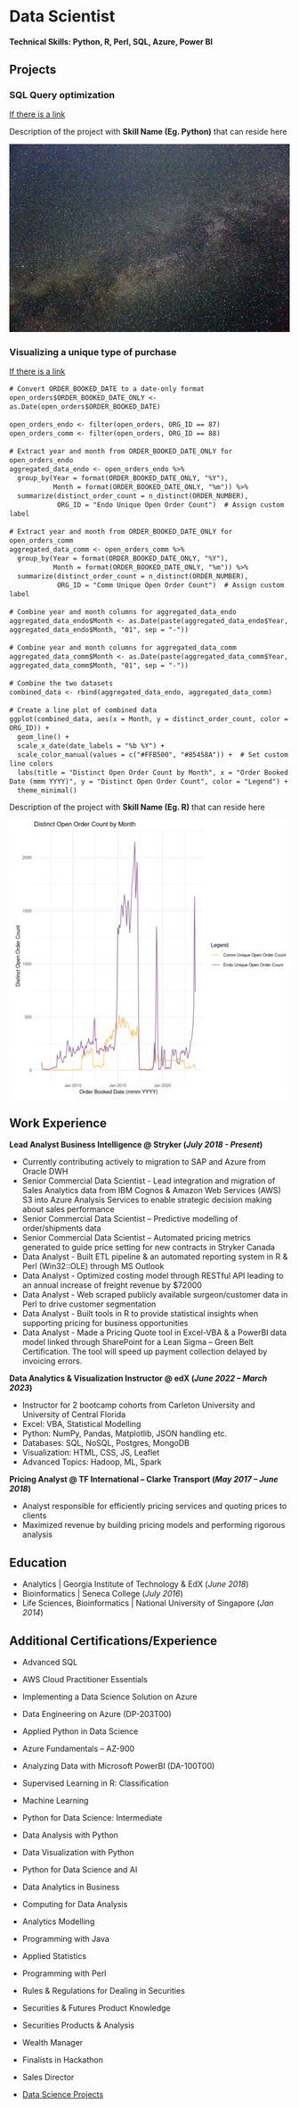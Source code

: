 # Data Scientist

#### Technical Skills: Python, R, Perl, SQL, Azure, Power BI

## Projects
### SQL Query optimization

[If there is a link](https://www.google.ca)

Description of the project with **Skill Name (Eg. Python)** that can reside here

![Name of the visual](/assets/img/stars.JPG)

### Visualizing a unique type of purchase
[If there is a link](https://www.apple.com)

```
# Convert ORDER_BOOKED_DATE to a date-only format
open_orders$ORDER_BOOKED_DATE_ONLY <- as.Date(open_orders$ORDER_BOOKED_DATE)
 
open_orders_endo <- filter(open_orders, ORG_ID == 87)
open_orders_comm <- filter(open_orders, ORG_ID == 88)
 
# Extract year and month from ORDER_BOOKED_DATE_ONLY for open_orders_endo
aggregated_data_endo <- open_orders_endo %>%
  group_by(Year = format(ORDER_BOOKED_DATE_ONLY, "%Y"),
           Month = format(ORDER_BOOKED_DATE_ONLY, "%m")) %>%
  summarize(distinct_order_count = n_distinct(ORDER_NUMBER),
            ORG_ID = "Endo Unique Open Order Count")  # Assign custom label
 
# Extract year and month from ORDER_BOOKED_DATE_ONLY for open_orders_comm
aggregated_data_comm <- open_orders_comm %>%
  group_by(Year = format(ORDER_BOOKED_DATE_ONLY, "%Y"),
           Month = format(ORDER_BOOKED_DATE_ONLY, "%m")) %>%
  summarize(distinct_order_count = n_distinct(ORDER_NUMBER),
            ORG_ID = "Comm Unique Open Order Count")  # Assign custom label
 
# Combine year and month columns for aggregated_data_endo
aggregated_data_endo$Month <- as.Date(paste(aggregated_data_endo$Year, aggregated_data_endo$Month, "01", sep = "-"))
 
# Combine year and month columns for aggregated_data_comm
aggregated_data_comm$Month <- as.Date(paste(aggregated_data_comm$Year, aggregated_data_comm$Month, "01", sep = "-"))
 
# Combine the two datasets
combined_data <- rbind(aggregated_data_endo, aggregated_data_comm)
 
# Create a line plot of combined data
ggplot(combined_data, aes(x = Month, y = distinct_order_count, color = ORG_ID)) +
  geom_line() +
  scale_x_date(date_labels = "%b %Y") +
  scale_color_manual(values = c("#FFB500", "#85458A")) +  # Set custom line colors
  labs(title = "Distinct Open Order Count by Month", x = "Order Booked Date (mmm YYYY)", y = "Distinct Open Order Count", color = "Legend") +
  theme_minimal()
```

Description of the project with **Skill Name (Eg. R)** that can reside here

![Name of the visual](/assets/img/count_by_business.png)

## Work Experience
**Lead Analyst Business Intelligence @ Stryker (_July 2018 - Present_)**
- Currently contributing actively to migration to SAP and Azure from Oracle DWH
- Senior Commercial Data Scientist - Lead integration and migration of Sales Analytics data from IBM Cognos & Amazon Web Services (AWS) S3 into Azure Analysis Services to enable strategic decision making about sales performance
- Senior Commercial Data Scientist – Predictive modelling of order/shipments data
- Senior Commercial Data Scientist – Automated pricing metrics generated to guide price setting for new contracts in Stryker Canada
- Data Analyst - Built ETL pipeline & an automated reporting system in R & Perl (Win32::OLE) through MS Outlook
- Data Analyst - Optimized costing model through RESTful API leading to an annual increase of freight revenue by $72000
- Data Analyst - Web scraped publicly available surgeon/customer data in Perl to drive customer segmentation
- Data Analyst - Built tools in R to provide statistical insights when supporting pricing for business opportunities
- Data Analyst - Made a Pricing Quote tool in Excel-VBA & a PowerBI data model linked through SharePoint for a Lean Sigma – Green Belt Certification. The tool will speed up payment collection delayed by invoicing errors.

**Data Analytics & Visualization Instructor @ edX (_June 2022 – March 2023_)**
- Instructor for 2 bootcamp cohorts from Carleton University and University of Central Florida
- Excel: VBA, Statistical Modelling
- Python: NumPy, Pandas, Matplotlib, JSON handling etc.
- Databases: SQL, NoSQL, Postgres, MongoDB
- Visualization: HTML, CSS, JS, Leaflet
- Advanced Topics: Hadoop, ML, Spark

**Pricing Analyst @ TF International – Clarke Transport (_May 2017 – June 2018_)**
- Analyst responsible for efficiently pricing services and quoting prices to clients
- Maximized revenue by building pricing models and performing rigorous analysis

## Education
- Analytics | Georgia Institute of Technology & EdX (_June 2018_)
- Bioinformatics	| Seneca College (_July 2016_)
- Life Sciences, Bioinformatics | National University of Singapore (_Jan 2014_)

## Additional Certifications/Experience
- Advanced SQL
- AWS Cloud Practitioner Essentials
- Implementing a Data Science Solution on Azure
- Data Engineering on Azure (DP-203T00)
- Applied Python in Data Science
- Azure Fundamentals – AZ-900
- Analyzing Data with Microsoft PowerBI (DA-100T00)
- Supervised Learning in R: Classification
- Machine Learning
- Python for Data Science: Intermediate
- Data Analysis with Python
- Data Visualization with Python
- Python for Data Science and AI
- Data Analytics in Business
- Computing for Data Analysis
- Analytics Modelling
- Programming with Java
- Applied Statistics
- Programming with Perl
- Rules & Regulations for Dealing in Securities
- Securities & Futures Product Knowledge
- Securities Products & Analysis
- Wealth Manager
- Finalists in Hackathon
- Sales Director



- [Data Science Projects](www.microsoft.com)
